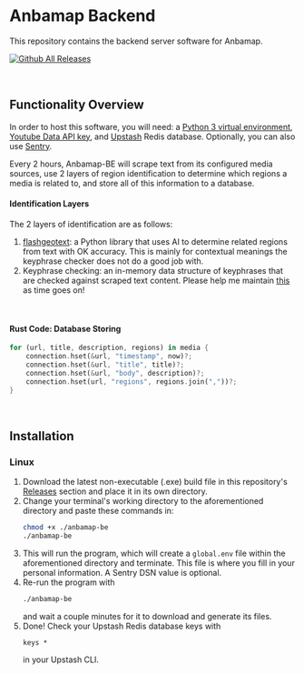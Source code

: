# Anbamap Backend

This repository contains the backend server software for Anbamap.

[![Github All Releases](https://img.shields.io/github/downloads/lichenaut/anbamap-be/total.svg)]()

&nbsp;

## Functionality Overview

In order to host this software, you will need: a [Python 3 virtual environment](https://docs.python.org/3/library/venv.html), [Youtube Data API key](https://developers.google.com/youtube/registering_an_application), and [Upstash](https://upstash.com/) Redis database. Optionally, you can also use [Sentry](https://sentry.io/welcome/).

Every 2 hours, Anbamap-BE will scrape text from its configured media sources, use 2 layers of region identification to determine which regions a media is related to, and store all of this information to a database.

#### Identification Layers

The 2 layers of identification are as follows:

1. [flashgeotext](https://github.com/iwpnd/flashgeotext): a Python library that uses AI to determine related regions from text with OK accuracy. This is mainly for contextual meanings the keyphrase checker does not do a good job with.
2. Keyphrase checking: an in-memory data structure of keyphrases that are checked against scraped text content. Please help me maintain [this](https://github.com/lichenaut/anbamap-be/blob/dcfcc41ef99947fb45179c89a85d0fd462234121/src/region/regions.rs#L152) as time goes on!

&nbsp;

#### Rust Code: Database Storing

```rust
for (url, title, description, regions) in media {
    connection.hset(&url, "timestamp", now)?;
    connection.hset(&url, "title", title)?;
    connection.hset(&url, "body", description)?;
    connection.hset(url, "regions", regions.join(","))?;
}
```

&nbsp;

## Installation

### Linux

1. Download the latest non-executable (.exe) build file in this repository's [Releases](https://github.com/lichenaut/anbamap-be/releases) section and place it in its own directory.
2. Change your terminal's working directory to the aforementioned directory and paste these commands in:
   ```bash
   chmod +x ./anbamap-be
   ./anbamap-be
   ```
3. This will run the program, which will create a `global.env` file within the aforementioned directory and terminate. This file is where you fill in your personal information. A Sentry DSN value is optional.
4. Re-run the program with
   ```bash
   ./anbamap-be
   ```
   and wait a couple minutes for it to download and generate its files.
5. Done! Check your Upstash Redis database keys with
   ```
   keys *
   ```
   in your Upstash CLI.
